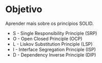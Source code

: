 # Objetivo
Aprender mais sobre os princípios SOLID.

- S - Single Responsibility Principle (SRP)
- O - Open Closed Principle (OCP)
- L - Liskov Substitution Principle (LSP)
- I - Interface Segregation Principle (ISP)
- D - Dependency Inverse Principle (DIP)